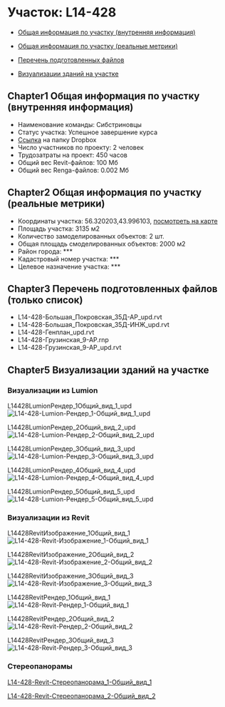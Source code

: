 # Участок: L14-428

* [Общая информация по участку (внутренняя информация)](#Chapter1)

* [Общая информация по участку (реальные метрики)](#Chapter2)

* [Перечень подготовленных файлов](#Chapter3)

* [Визуализации зданий на участке](#Chapter5)

## <a id="test">Chapter1</a> Общая информация по участку (внутренняя информация)
+ Наименование команды: Сибстриновцы
+ Статус участка: Успешное завершение курса
+ [Ссылка](https://www.dropbox.com/sh/wvvgv1nw1iqred9/AACmmeJwp4zStjUWHYEw8KXJa/L14_428?dl=0) на папку Dropbox
+ Число участников по проекту: 2 человек
+ Трудозатраты на проект: 450 часов
+ Общий вес Revit-файлов: 100 Мб
+ Общий вес Renga-файлов: 0.002 Мб
## <a id="test">Chapter2</a> Общая информация по участку (реальные метрики)
+ Координаты участка: 56.320203,43.996103, [посмотреть на карте]("yandex.ru/maps/47/nizhny-novgorod/?ll=56.320203%2C43.996103&z=19")
+ Площадь участка: 3135 м2
+ Количество замоделированных объектов: 2 шт.
+ Общая площадь смоделированных объектов: 2000 м2
+ Район города: *** 
+ Кадастровый номер участка: *** 
+ Целевое назначение участка: *** 
## <a id="test">Chapter3</a> Перечень подготовленных файлов (только список)
+ L14-428-Большая_Покровская_35Д-АР_upd.rvt
+ L14-428-Большая_Покровская_35Д-ИНЖ_upd.rvt
+ L14-428-Генплан_upd.rvt
+ L14-428-Грузинская_9-АР.rnp
+ L14-428-Грузинская_9-АР_upd.rvt
## <a id="test">Chapter5</a> Визуализации зданий на участке
### Визуализации из Lumion
L14428LumionРендер_1Общий_вид_1_upd
![L14-428-Lumion-Рендер_1-Общий_вид_1_upd](/Images/L14_428/L14-428-Lumion-Рендер_1-Общий_вид_1_upd_Compressed.jpg)

L14428LumionРендер_2Общий_вид_2_upd
![L14-428-Lumion-Рендер_2-Общий_вид_2_upd](/Images/L14_428/L14-428-Lumion-Рендер_2-Общий_вид_2_upd_Compressed.jpg)

L14428LumionРендер_3Общий_вид_3_upd
![L14-428-Lumion-Рендер_3-Общий_вид_3_upd](/Images/L14_428/L14-428-Lumion-Рендер_3-Общий_вид_3_upd_Compressed.jpg)

L14428LumionРендер_4Общий_вид_4_upd
![L14-428-Lumion-Рендер_4-Общий_вид_4_upd](/Images/L14_428/L14-428-Lumion-Рендер_4-Общий_вид_4_upd_Compressed.jpg)

L14428LumionРендер_5Общий_вид_5_upd
![L14-428-Lumion-Рендер_5-Общий_вид_5_upd](/Images/L14_428/L14-428-Lumion-Рендер_5-Общий_вид_5_upd_Compressed.jpg)

### Визуализации из Revit
L14428RevitИзображение_1Общий_вид_1
![L14-428-Revit-Изображение_1-Общий_вид_1](/Images/L14_428/L14-428-Revit-Изображение_1-Общий_вид_1_Compressed.jpg)

L14428RevitИзображение_2Общий_вид_2
![L14-428-Revit-Изображение_2-Общий_вид_2](/Images/L14_428/L14-428-Revit-Изображение_2-Общий_вид_2_Compressed.jpg)

L14428RevitИзображение_3Общий_вид_3
![L14-428-Revit-Изображение_3-Общий_вид_3](/Images/L14_428/L14-428-Revit-Изображение_3-Общий_вид_3_Compressed.jpg)

L14428RevitРендер_1Общий_вид_1
![L14-428-Revit-Рендер_1-Общий_вид_1](/Images/L14_428/L14-428-Revit-Рендер_1-Общий_вид_1_Compressed.jpg)

L14428RevitРендер_2Общий_вид_2
![L14-428-Revit-Рендер_2-Общий_вид_2](/Images/L14_428/L14-428-Revit-Рендер_2-Общий_вид_2_Compressed.jpg)

L14428RevitРендер_3Общий_вид_3
![L14-428-Revit-Рендер_3-Общий_вид_3](/Images/L14_428/L14-428-Revit-Рендер_3-Общий_вид_3_Compressed.jpg)

### Стереопанорамы
[L14-428-Revit-Стереопанорама_1-Общий_вид_1](https://rendering-beta.360.autodesk.com/myrenderings/193031702)

[L14-428-Revit-Стереопанорама_2-Общий_вид_2](https://rendering-beta.360.autodesk.com/myrenderings/193031702)

